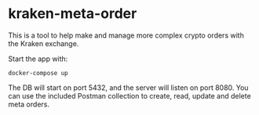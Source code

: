 # kraken-meta-order
This is a tool to help make and manage more complex crypto orders with the Kraken exchange.

Start the app with:

```
docker-compose up
```

The DB will start on port 5432, and the server will listen on port 8080. You can use the included Postman collection to create, read, update and delete meta orders.